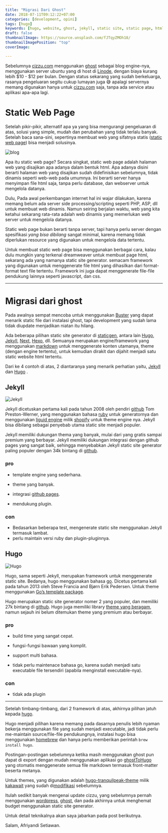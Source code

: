 ```yaml
---
title: "Migrasi Dari Ghost"
date: 2018-07-11T09:12:22+07:00
categories: [development, opini]
tags: [hugo]
keywords: [hugo, website, ghost, jekyll, static site, static page, html, static site generator]
draft: false
thumbnailImage: https://source.unsplash.com/fJTqyZMOh18/
thumbnailImagePosition: "top"
coverImage: 

---
```

Sebelumnya [cizzu.com](http://cizzu.com) menggunakan [ghost](https://ghost.org/) sebagai blog engine-nya, menggunakan server ubuntu yang di host di [Linode](https://goo.gl/tZDjPp), dengan biaya kurang lebih $10 - $12 per bulan. Dengan status sekarang yang sudah berkeluarga, rasanya pengeluaran segitu cukup lumayan juga 😅 apalagi servernya memang digunakan hanya untuk [cizzu.com](http://cizzu.com) saja, tanpa ada service atau aplikasi apa-apa lagi.
<!--more-->
<!--toc-->
# Static Web Page

Setelah pikir-pikir, alternatif apa ya yang bisa mengurangi pengeluaran di atas, solusi yang simple, mudah dan perubahan yang tidak terlalu banyak.
Setelah baca sana-sini, sepertinya membuat web yang sifatnya statis ([static web page](https://en.wikipedia.org/wiki/Static_web_page)) bisa menjadi solusinya.

![blog](https://source.unsplash.com/y02jEX_B0O0/1800x620)

Apa itu static web page? Secara singkat, static web page adalah halaman web yang disajikan apa adanya dalam bentuk html. Apa adanya disini berarti halaman web yang disajikan sudah didefinisikan sebelumnya, tidak dinamis seperti web-web pada umumnya. Ini berarti server hanya menyimpan file html saja, tanpa perlu database, dan webserver untuk mengelola datanya.

Dulu, Pada awal perkembangan internet hal ini wajar dilakukan, karena memang belum ada server side processing/scripting seperti PHP, ASP, dll untuk membuat web dinamis. Namun seiring berjalan waktu, web yang kita ketahui sekarang rata-rata adalah web dinamis yang memerlukan web server untuk mengelola datanya.

Static web page bukan berarti tanpa server, tapi hanya perlu server dengan spesifikasi *yang bisa dibilang* sangat minimal, karena memang tidak diperlukan resource yang digunakan untuk mengelola data tertentu.

Untuk membuat static web page bisa menggunakan berbagai cara, kalau dulu mungkin yang terkenal dreamweaver untuk membuat page html, sekarang ada yang namanya static site generator. semacam framework yang digunakan untuk menggenerate file html yang dihasilkan dari format-format text file tertentu. Framework ini juga dapat menggenerate file-file pendukung lainnya seperti javascript, dan css.

---

# Migrasi dari ghost

Pada awalnya sempat mencoba untuk menggunakan [Buster](https://github.com/axitkhurana/buster/) yang dapat menarik static file dari instalasi ghost, tapi development yang sudah lama tidak diupdate menjadikan niatan itu hilang.

Ada beberapa pilihan static site generator di [staticgen](https://www.staticgen.com/), antara lain  [Hugo](https://gohugo.io/), [Jekyll](https://jekyllrb.com/), [Next](https://nextjs.org/learn/), [Hexo](https://hexo.io/), dll. Semuanya merupakan engine/framework yang menggunakan [markdown](https://en.wikipedia.org/wiki/Markdown) untuk menggenerate konten utamanya, theme (dengan engine tertentu), untuk kemudian dirakit dan dijahit menjadi satu static website html tertentu.

Dari ke 4 contoh di atas,  2 diantaranya yang menarik perhatian yaitu, [Jekyll](https://jekyllrb.com/) dan [Hugo](https://gohugo.io/) .

## Jekyll

![Jekyll](https://res.cloudinary.com/tendabiru/image/upload/c_scale,w_450/v1531379452/jekyll_wsxtzv.png)

Jekyll dicetuskan pertama kali pada tahun 2008 oleh pendiri [github](https://github.com) Tom Preston-Werner, yang menggunakan bahasa [ruby](https://www.ruby-lang.org/en/) untuk generatornya dan menggunakan [liguid engine](https://shopify.github.io/liquid/) milik [shopify](https://www.shopify.com/) untuk theme engine nya. Jekyll bisa dibilang sebagai penyebab utama static site menjadi populer.

Jekyll memiliki dukungan thema yang banyak, mulai dari yang gratis sampai premium yang berbayar. Jekyll memiliki dukungan integrasi dengan github pages yang sangat baik, sehingga menyebabkan Jekyll static site generator paling populer dengan 34k bintang di [github](https://github.com/jekyll/jekyll).

### pro

* template engine yang sederhana.

* theme yang banyak.

* integrasi [github pages](https://pages.github.com/).

* mendukung plugin.

### con

* Bedasarkan beberapa test, mengenerate static site menggunakan Jekyll termasuk lambat.
* perlu maintain versi ruby dan plugin-pluginnya.

## Hugo

![Hugo](https://raw.githubusercontent.com/gohugoio/hugoDocs/master/static/img/hugo-logo.png)

Hugo, sama seperti Jekyll, merupakan framework untuk menggenerate  static site. Bedanya, hugo menggunakan bahasa [go](https://golang.org/). Dicetus pertama kali pada tahun 2013 oleh Steve Francia and Bjørn Erik Pedersen. Untuk theme menggunakan [Go’s template package](https://golang.org/pkg/html/template/).

Hugo merupakan static site generator nomer 2 yang populer, dan memiliki 27k bintang di [github](https://github.com/gohugoio/hugo). Hugo juga memiliki library [theme yang beragam](http://themes.gohugo.io/), namun sejauh ini belum ditemukan theme yang premium atau berbayar.

### pro

* build time yang sangat cepat.

* fungsi-fungsi bawaan yang komplit.

* support multi bahasa.

* tidak perlu maintenace bahasa go, karena sudah menjadi satu executable file tersendiri (apabila menginstall executable-nya).

### con

* tidak ada plugin

---

Setelah timbang-timbang, dari 2 framework di atas, akhirnya pilihan jatuh kepada [hugo](https://gohugo.io/). 

Hugo menjadi pilihan karena memang pada dasarnya penulis lebih nyaman bekerja menggunakan file yang sudah menjadi executable, jadi tidak perlu me-maintain source/file-file pendukungnya, instalasi hugo bisa menggunakan [homebrew](https://brew.sh/) dan hanya perlu memberikan perintah `brew install hugo`.

Postingan-postingan sebelumnya ketika masih menggunakan ghost pun dapat di export dengan mudah menggunakan aplikasi go [ghostToHugo](https://github.com/jbarone/ghostToHugo) yang otomatis menggenerate semua file markdown termasuk front-matter beserta metanya.

Untuk themes, yang digunakan adalah [hugo-tranquilpeak-theme](https://github.com/kakawait/hugo-tranquilpeak-theme) milik [kakawait](https://github.com/kakawait) yang sudah di[modifikasi](https://github.com/aphe/hugo-tranquilpeak-theme/tree/cizzu_com) sebelumnya.

Itulah sedikit banyak mengenai update cizzu, yang sebelumnya pernah menggunakan [wordpress](https://wordpress.org/), [ghost](https://ghost.org/), dan pada akhirnya untuk menghemat budget menggunakan static site generator.

Untuk detail teknikalnya akan saya jabarkan pada post berikutnya.

Salam, Afriyandi Setiawan.